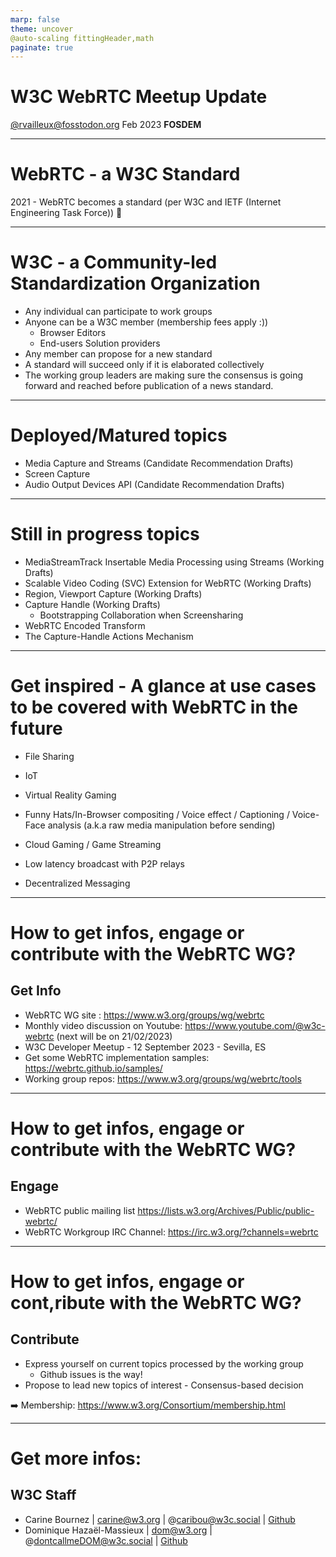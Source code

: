 ```yaml
---
marp: false
theme: uncover
@auto-scaling fittingHeader,math
paginate: true
---
```


# W3C WebRTC Meetup Update
[@rvailleux@fosstodon.org](https://fosstodon.org/@rvailleux)
Feb 2023
**FOSDEM** 

---
# WebRTC - a W3C Standard
2021 - WebRTC becomes a standard 
(per W3C and IETF (Internet Engineering Task Force)) :tada:

---
# W3C - a Community-led Standardization Organization
- Any individual can participate to work groups
- Anyone can be a W3C member (membership fees apply :))
  - Browser Editors
  - End-users Solution providers
- Any member can propose for a new standard
- A standard will succeed only if it is elaborated collectively
- The working group leaders are making sure the consensus is going forward and reached before publication of a news standard.

---
# Deployed/Matured topics
- Media Capture and Streams (Candidate Recommendation Drafts)
- Screen Capture
- Audio Output Devices API (Candidate Recommendation Drafts)

---
# Still in progress topics
- MediaStreamTrack Insertable Media Processing using Streams (Working Drafts)
- Scalable Video Coding (SVC) Extension for WebRTC (Working Drafts)
- Region, Viewport Capture (Working Drafts)
- Capture Handle (Working Drafts)
  - Bootstrapping Collaboration when Screensharing
- WebRTC Encoded Transform 
- The Capture-Handle Actions Mechanism

---
# Get inspired - A glance at use cases to be covered with WebRTC in the future
- File Sharing
- IoT
- Virtual Reality Gaming
- Funny Hats/In-Browser compositing / Voice effect / Captioning / Voice-Face analysis (a.k.a raw media manipulation before sending)

- Cloud Gaming / Game Streaming
- Low latency broadcast with P2P relays
- Decentralized Messaging


---
# How to get infos, engage or contribute with the WebRTC WG?
## Get Info
- WebRTC WG site : https://www.w3.org/groups/wg/webrtc
- Monthly video discussion on Youtube: https://www.youtube.com/@w3c-webrtc (next will be on 21/02/2023)
- W3C Developer Meetup - 12 September 2023 - Sevilla, ES 
- Get some WebRTC implementation samples: https://webrtc.github.io/samples/ 
- Working group repos: https://www.w3.org/groups/wg/webrtc/tools
---

# How to get infos, engage or contribute with the WebRTC WG?
## Engage
- WebRTC public mailing list https://lists.w3.org/Archives/Public/public-webrtc/
- WebRTC Workgroup IRC Channel: https://irc.w3.org/?channels=webrtc

---

# How to get infos, engage or cont,ribute with the WebRTC WG?
## Contribute
- Express yourself on current topics processed by the working group
  - Github issues is the way!
- Propose to lead new topics of interest - Consensus-based decision


:arrow_right: Membership: https://www.w3.org/Consortium/membership.html
  
---
# Get more infos:
## W3C Staff 
- Carine Bournez | carine@w3.org | @caribou@w3c.social | [Github]()
- Dominique Hazaël-Massieux | dom@w3.org | @dontcallmeDOM@w3c.social | [Github](https://github.com/dontcallmedom) 